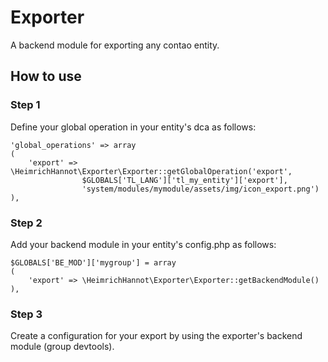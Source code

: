 # Exporter

A backend module for exporting any contao entity.

## How to use

### Step 1
Define your global operation in your entity's dca as follows:

```
'global_operations' => array
(
    'export' => \HeimrichHannot\Exporter\Exporter::getGlobalOperation('export',
                $GLOBALS['TL_LANG']['tl_my_entity']['export'],
                'system/modules/mymodule/assets/img/icon_export.png')
),
```

### Step 2
Add your backend module in your entity's config.php as follows:

```
$GLOBALS['BE_MOD']['mygroup'] = array
(
    'export' => \HeimrichHannot\Exporter\Exporter::getBackendModule()
),
```

### Step 3
Create a configuration for your export by using the exporter's backend module (group devtools).
